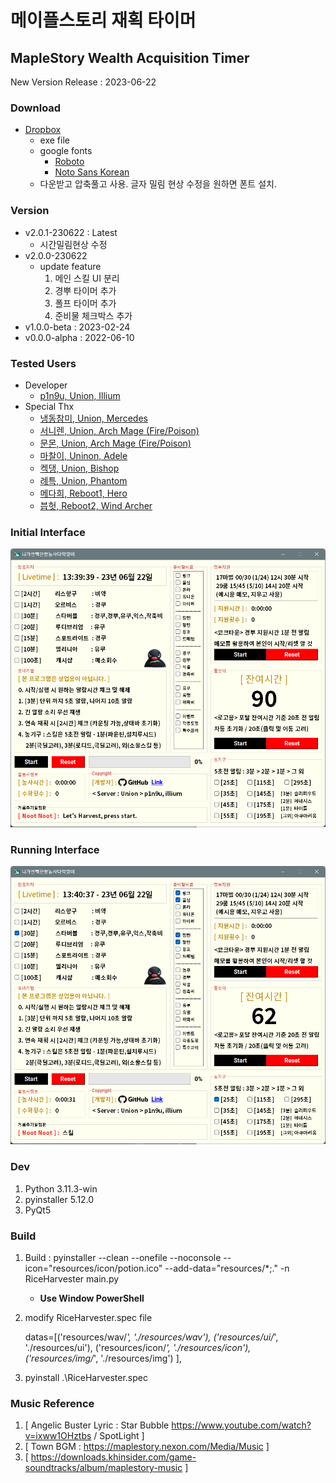 # 메이플스토리 재획 타이머

## MapleStory Wealth Acquisition Timer

New Version Release : 2023-06-22

### Download

- [Dropbox](https://www.dropbox.com/scl/fi/bb3rs6hdtqb6fw2lktjjg/_230622-1.zip?dl=0&rlkey=lbqsfodec39kljhj6ku04dqr3)  
    - exe file  
    - google fonts  
        - [Roboto](https://fonts.google.com/specimen/Roboto)  
        - [Noto Sans Korean](https://fonts.google.com/noto/specimen/Noto+Sans+KR)  
    - 다운받고 압축풀고 사용. 글자 밀림 현상 수정을 원하면 폰트 설치.  

### Version

- v2.0.1-230622 : Latest
    - 시간밀림현상 수정
- v2.0.0-230622
    - update feature
        1. 메인 스킬 UI 분리
        2. 경뿌 타이머 추가
        3. 폴프 타이머 추가
        4. 준비물 체크박스 추가
- v1.0.0-beta : 2023-02-24
- v0.0.0-alpha : 2022-06-10

### Tested Users

- Developer
    - [p1n9u, Union, Illium](https://maple.gg/u/p1n9u)
- Special Thx
    - [냉동참미, Union, Mercedes](https://maple.gg/u/%EB%83%89%EB%8F%99%EC%B0%B8%EB%AF%B8)
    - [서니렌, Union, Arch Mage (Fire/Poison)](https://maple.gg/u/%EC%84%9C%EB%8B%88%EB%A0%8C)
    - [문몬, Union, Arch Mage (Fire/Poison)](https://maple.gg/u/%EB%AC%B8%EB%AA%AC)
    - [마찰이, Uninon, Adele](https://maple.gg/u/%EB%A7%88%EC%B0%B0%EC%9D%B4)
    - [켁댕, Union, Bishop](https://maple.gg/u/%EC%BC%81%EB%8C%95)
    - [례특, Union, Phantom](https://maple.gg/u/%EB%A1%80%ED%8A%B9)
    - [메다희, Reboot1, Hero](https://maple.gg/u/%EB%A9%94%EB%8B%A4%ED%9D%AC)
    - [븝헛, Reboot2, Wind Archer](https://maple.gg/u/%EB%B8%9D%ED%97%9B)

### Initial Interface

![img](interface_img/i_interface.png)

### Running Interface

![img](interface_img/r_interface.png)

### Dev

1. Python 3.11.3-win
2. pyinstaller 5.12.0
3. PyQt5

### Build

1. Build : pyinstaller --clean --onefile --noconsole --icon="resources/icon/potion.ico" --add-data="resources/\*;." -n RiceHarvester main.py

    - **Use Window PowerShell**

2. modify RiceHarvester.spec file

    datas=[('resources/wav/*', './resources/wav'),
    ('resources/ui/*', './resources/ui'),
    ('resources/icon/*', './resources/icon'),
    ('resources/img/*', './resources/img')
    ],

3. pyinstall .\RiceHarvester.spec

### Music Reference

1. [ Angelic Buster Lyric : Star Bubble https://www.youtube.com/watch?v=ixww1OHztbs / SpotLight ]
2. [ Town BGM : https://maplestory.nexon.com/Media/Music ]
3. [ https://downloads.khinsider.com/game-soundtracks/album/maplestory-music ]
